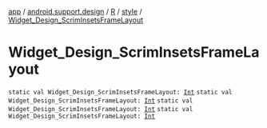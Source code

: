 [app](../../../index.md) / [android.support.design](../../index.md) / [R](../index.md) / [style](index.md) / [Widget_Design_ScrimInsetsFrameLayout](.)

# Widget_Design_ScrimInsetsFrameLayout

`static val Widget_Design_ScrimInsetsFrameLayout: `[`Int`](https://kotlinlang.org/api/latest/jvm/stdlib/kotlin/-int/index.html)
`static val Widget_Design_ScrimInsetsFrameLayout: `[`Int`](https://kotlinlang.org/api/latest/jvm/stdlib/kotlin/-int/index.html)
`static val Widget_Design_ScrimInsetsFrameLayout: `[`Int`](https://kotlinlang.org/api/latest/jvm/stdlib/kotlin/-int/index.html)
`static val Widget_Design_ScrimInsetsFrameLayout: `[`Int`](https://kotlinlang.org/api/latest/jvm/stdlib/kotlin/-int/index.html)